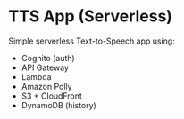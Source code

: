 # TTS App (Serverless)

Simple serverless Text-to-Speech app using:
- Cognito (auth)
- API Gateway
- Lambda
- Amazon Polly
- S3 + CloudFront
- DynamoDB (history)
